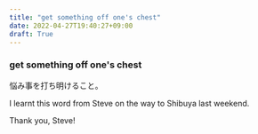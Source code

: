 ```yaml
---
title: "get something off one's chest"
date: 2022-04-27T19:40:27+09:00
draft: True
---
```


### get something off one's chest

悩み事を打ち明けること。

I learnt this word from Steve on the way to Shibuya last weekend.

Thank you, Steve!
